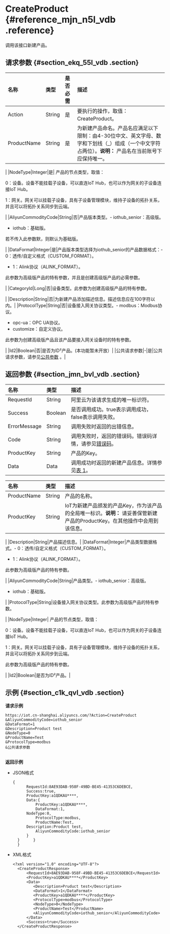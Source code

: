 # CreateProduct {#reference_mjn_n5l_vdb .reference}

调用该接口新建产品。

## 请求参数 {#section_ekq_55l_vdb .section}

|名称|类型|是否必需|描述|
|:-|:-|:---|:-|
|Action|String|是|要执行的操作，取值：CreateProduct。|
|ProductName|String|是|为新建产品命名。产品名应满足以下限制：由4-30位中文、英文字母、数字和下划线（\_）组成（一个中文字符占两位）。**说明：** 产品名在当前账号下应保持唯一。

|
|NodeType|Integer|是| 产品的节点类型，取值：

 0：设备。设备不能挂载子设备，可以直连IoT Hub，也可以作为网关的子设备连接IoT Hub。

 1：网关。网关可以挂载子设备，具有子设备管理模块，维持子设备的拓扑关系，并且可以将拓扑关系同步到云端。

 |
|AliyunCommodityCode|String|否|产品版本类型。-   iothub\_senior：高级版。
-   iothub：基础版。

若不传入此参数默，则默认为基础版。

|
|DataFormat|Integer|是|产品版本类型选择为iothub\_senior的产品数据格式：-   0：透传/自定义格式（CUSTOM\_FORMAT）。
-   1：Alink协议（ALINK\_FORMAT）。

此参数为高级版产品的特有参数，并且是创建高级版产品的必需参数。

|
|CategoryId|Long|否|设备类型。此参数为创建高级版产品的特有参数。

|
|Description|String|否|为新建产品添加描述信息。描述信息应在100字符以内。|
|ProtocolType|String|否|设备接入网关协议类型。-   modbus：Modbus协议。
-   opc-ua：OPC UA协议。
-   customize：自定义协议。

此参数为创建高级版产品且该产品要接入网关设备时的特有参数。

|
|Id2|Boolean|否|是否为ID²产品。\(本功能暂未开放）|
|公共请求参数|-|是|公共请求参数，请参见[公共参数](intl.zh-CN/云端开发指南/云端API参考/公共参数.md#) 。|

## 返回参数 {#section_jmn_bvl_vdb .section}

|名称|类型|描述|
|:-|:-|:-|
|RequestId|String|阿里云为该请求生成的唯一标识符。|
|Success|Boolean|是否调用成功。true表示调用成功，false表示调用失败。|
|ErrorMessage|String|调用失败时返回的出错信息。|
|Code|String|调用失败时，返回的错误码。错误码详情，请参见[错误码](intl.zh-CN/云端开发指南/云端API参考/错误码.md#)。|
|ProductKey|String|产品的Key。|
|Data|Data|调用成功时返回的新建产品信息。详情参见[表 1](#table_z3k_lz2_xdb)。|

|名称|类型|描述|
|:-|:-|:-|
|ProductName|String|产品的名称。|
|ProductKey|String|IoT为新建产品颁发的产品Key，作为该产品的全局唯一标识。**说明：** 请妥善保管新建产品的ProductKey。在其他操作中会用到该信息。

|
|Description|String|产品描述信息。|
|DataFormat|Integer|产品类型数据格式。-   0：透传/自定义格式（CUSTOM\_FORMAT）。
-   1：Alink协议（ALINK\_FORMAT）。

此参数为高级版产品的特有参数。

|
|AliyunCommodityCode|String|产品类型。-   iothub\_senior：高级版。
-   iothub：基础版。

|
|ProtocolType|String|设备接入网关协议类型。此参数为高级版产品的特有参数。

|
|NodeType|Integer| 产品的节点类型，取值：

 0：设备。设备不能挂载子设备，可以直连IoT Hub，也可以作为网关的子设备连接IoT Hub。

 1：网关。网关可以挂载子设备，具有子设备管理模块，维持子设备的拓扑关系，并且可以将拓扑关系同步到云端。

 此参数为高级版产品的特有参数。

 |
|Id2|Boolean|是否为ID²产品。|

## 示例 {#section_c1k_qvl_vdb .section}

**请求示例**

```
https://iot.cn-shanghai.aliyuncs.com/?Action=CreateProduct
&AliyunCommodityCode=iothub_senior
&DataFormat=1
&Description=Product test
&NodeType=0
&ProductName=Test
&ProtocolType=modbus
&公共请求参数


```

**返回示例**

-   JSON格式

    ```
    {
          RequestId:8AE93DAB-958F-49BD-BE45-41353C6DEBCE,
          Success:true,
          ProductKey:a1QDKAU****,	  
          Data:{
              ProductKey:a1QDKAU****, 
              DataFormat:1, 
    	  NodeType:0,
              ProtocolType:modbus,
              ProductName:Test,
    	  Description:Product test,
              AliyunCommodityCode:iothub_senior
          }
      }      }
      }
    ```

-   XML格式

    ```
    <?xml version="1.0" encoding="UTF-8"?> 
      <CreateProductResponse>
          <RequestId>8AE93DAB-958F-49BD-BE45-41353C6DEBCE</RequestId>
          <ProductKey>a1QDKAU****</ProductKey>
          <Data>
             <Description>Pruduct test</Description>
             <DataFormat>1</DataFormat>
             <ProductKey>a1QDKAU****</ProductKey>
             <ProtocolType>modbus</ProtocolType>
             <NodeType>0</NodeType>
             <ProductName>Test</ProductName>
             <AliyunCommodityCode>iothub_senior</AliyunCommodityCode>
          </Data>
          <Success>true</Success>
      </CreateProductResponse>
    
    ```


